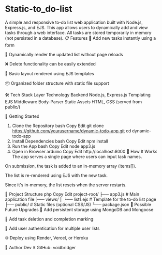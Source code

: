 # Static-to_do-list
A simple and responsive to-do list web application built with Node.js, Express.js, and EJS. This app allows users to dynamically add and view tasks through a web interface. All tasks are stored temporarily in memory (not persisted in a database).
📋 Features
📝 Add new tasks instantly using a form

🔁 Dynamically render the updated list without page reloads

❌ Delete functionality can be easily extended

🎨 Basic layout rendered using EJS templates

📦 Organized folder structure with static file support

🛠️ Tech Stack
Layer	Technology
Backend	Node.js, Express.js
Templating	EJS
Middleware	Body-Parser
Static Assets	HTML, CSS (served from public/)

🚀 Getting Started
1. Clone the Repository
bash
Copy
Edit
git clone https://github.com/yourusername/dynamic-todo-app.git
cd dynamic-todo-app
2. Install Dependencies
bash
Copy
Edit
npm install
3. Run the App
bash
Copy
Edit
node app3.js
4. Open in Browser
arduino
Copy
Edit
http://localhost:8000
🧠 How It Works
The app serves a single page where users can input task names.

On submission, the task is added to an in-memory array (items[]).

The list is re-rendered using EJS with the new task.

Since it's in-memory, the list resets when the server restarts.

📁 Project Structure
php
Copy
Edit
project-root/
├── app3.js              # Main application file
├── views/
│   └── list1.ejs        # Template for the to-do list page
├── public/              # Static files (optional CSS/JS)
└── package.json
🔮 Possible Future Upgrades
💾 Add persistent storage using MongoDB and Mongoose

🧼 Add task deletion and completion marking

🔐 Add user authentication for multiple user lists

🌐 Deploy using Render, Vercel, or Heroku

👤 Author
Dev S
GitHub: voidbridger
